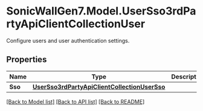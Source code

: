 # SonicWallGen7.Model.UserSso3rdPartyApiClientCollectionUser
Configure users and user authentication settings.

## Properties

Name | Type | Description | Notes
------------ | ------------- | ------------- | -------------
**Sso** | [**UserSso3rdPartyApiClientCollectionUserSso**](UserSso3rdPartyApiClientCollectionUserSso.md) |  | [optional] 

[[Back to Model list]](../README.md#documentation-for-models) [[Back to API list]](../README.md#documentation-for-api-endpoints) [[Back to README]](../README.md)

